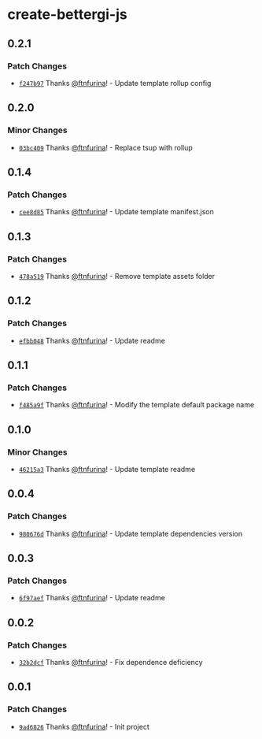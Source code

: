 # create-bettergi-js

## 0.2.1

### Patch Changes

- [`f247b97`](https://github.com/ftnfurina/bettergi-js/commit/f247b97d5fba0593b166ad73c48da3b3fecdddd3) Thanks [@ftnfurina](https://github.com/ftnfurina)! - Update template rollup config

## 0.2.0

### Minor Changes

- [`03bc409`](https://github.com/ftnfurina/bettergi-js/commit/03bc4093dfd2c868c356956cf026cba5245df985) Thanks [@ftnfurina](https://github.com/ftnfurina)! - Replace tsup with rollup

## 0.1.4

### Patch Changes

- [`cee8d85`](https://github.com/ftnfurina/bettergi-js/commit/cee8d858b4ef8e10801537a8beae4aa0b6fa38a3) Thanks [@ftnfurina](https://github.com/ftnfurina)! - Update template manifest.json

## 0.1.3

### Patch Changes

- [`478a519`](https://github.com/ftnfurina/bettergi-js/commit/478a519f6437e644c2c23a950ecf882929baaf58) Thanks [@ftnfurina](https://github.com/ftnfurina)! - Remove template assets folder

## 0.1.2

### Patch Changes

- [`efbb048`](https://github.com/ftnfurina/bettergi-js/commit/efbb048f2ff9836c59aa1035fc3f9f1dff65f821) Thanks [@ftnfurina](https://github.com/ftnfurina)! - Update readme

## 0.1.1

### Patch Changes

- [`f485a9f`](https://github.com/ftnfurina/bettergi-js/commit/f485a9fb986dee74307efe9fa14bc373947f3ae6) Thanks [@ftnfurina](https://github.com/ftnfurina)! - Modify the template default package name

## 0.1.0

### Minor Changes

- [`46215a3`](https://github.com/ftnfurina/bettergi-js/commit/46215a360e25c8f429010e804b3e4a893680a2b3) Thanks [@ftnfurina](https://github.com/ftnfurina)! - Update template readme

## 0.0.4

### Patch Changes

- [`980676d`](https://github.com/ftnfurina/bettergi-js/commit/980676d24557675ad58f1919343173f07b05674f) Thanks [@ftnfurina](https://github.com/ftnfurina)! - Update template dependencies version

## 0.0.3

### Patch Changes

- [`6f97aef`](https://github.com/ftnfurina/bettergi-js/commit/6f97aef3eaa7970a51e49f5ef4909fa815b0fc74) Thanks [@ftnfurina](https://github.com/ftnfurina)! - Update readme

## 0.0.2

### Patch Changes

- [`32b2dcf`](https://github.com/ftnfurina/bettergi-js/commit/32b2dcf4e36a3ebf996f83d7112704e4d83351de) Thanks [@ftnfurina](https://github.com/ftnfurina)! - Fix dependence deficiency

## 0.0.1

### Patch Changes

- [`9ad6826`](https://github.com/ftnfurina/bettergi-js/commit/9ad68269f4854a2c6930c0b03444825d0e28acc5) Thanks [@ftnfurina](https://github.com/ftnfurina)! - Init project
